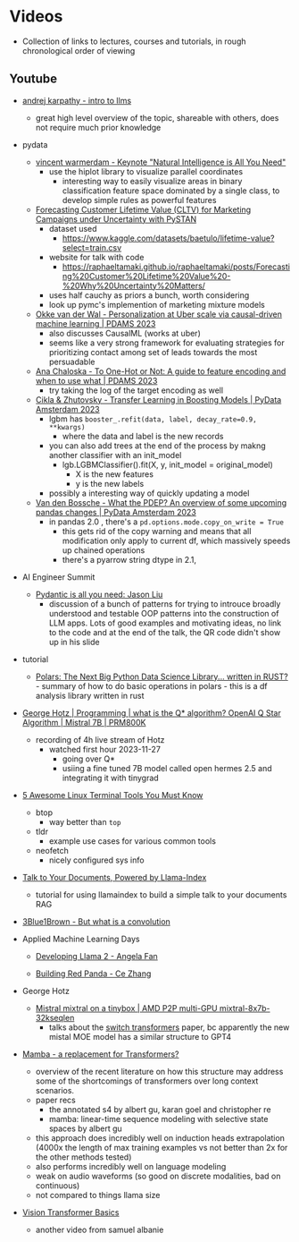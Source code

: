 # Videos
- Collection of links to lectures, courses and tutorials, in rough chronological order of viewing
## Youtube
- [andrej karpathy - intro to llms](https://www.youtube.com/watch?v=zjkBMFhNj_g)
    - great high level overview of the topic, shareable with others, does not require much prior knowledge
- pydata
    - [vincent warmerdam - Keynote "Natural Intelligence is All You Need"](https://www.youtube.com/watch?v=C9p7suS-NGk)
        - use the hiplot library to visualize parallel coordinates
            - interesting way to easily visualize areas in binary classification feature space dominated by a single class, to develop simple rules as powerful features
    - [Forecasting Customer Lifetime Value (CLTV) for Marketing Campaigns under Uncertainty with PySTAN](https://www.youtube.com/watch?v=hcQST0RnN_o)
        - dataset used
            - https://www.kaggle.com/datasets/baetulo/lifetime-value?select=train.csv
        - website for talk with code
            - https://raphaeltamaki.github.io/raphaeltamaki/posts/Forecasting%20Customer%20Lifetime%20Value%20-%20Why%20Uncertainty%20Matters/
        - uses half cauchy as priors a bunch, worth considering
        - look up pymc's implemention of marketing mixture models 
    - [Okke van der Wal - Personalization at Uber scale via causal-driven machine learning | PDAMS 2023](https://www.youtube.com/watch?v=c_dOpCvkNc0)
        - also discusses CausalML (works at uber)
        - seems like a very strong framework for evaluating strategies for prioritizing contact among set of leads towards the most persuadable
    - [Ana Chaloska - To One-Hot or Not: A guide to feature encoding and when to use what | PDAMS 2023](https://www.youtube.com/watch?v=4Opsiqj6gcY)
        - try taking the log of the target encoding as well
    - [Cikla & Zhutovsky - Transfer Learning in Boosting Models | PyData Amsterdam 2023](https://www.youtube.com/watch?v=lmQw_B-JP9o)
        - lgbm has  `booster_.refit(data, label, decay_rate=0.9, **kwargs)`
            - where the data  and label is the new records
        - you can also add trees at the end of the process by makng another classifier with an init_model
            - lgb.LGBMClassifier().fit(X, y, init_model = original_model)
                - X is the new features
                - y is the new labels
        - possibly a interesting way of quickly updating a model
    - [Van den Bossche - What the PDEP? An overview of some upcoming pandas changes | PyData Amsterdam 2023](https://www.youtube.com/watch?v=z47QwqDUKTo)
        - in pandas 2.0 , there's a `pd.options.mode.copy_on_write = True`
            - this gets rid of the copy warning and means that all modification only apply to current df, which massively speeds up chained operations
            - there's a pyarrow string dtype in 2.1, 
- AI Engineer Summit
    - [Pydantic is all you need: Jason Liu](https://www.youtube.com/watch?v=yj-wSRJwrrc)
        - discussion of a bunch of patterns for trying to introuce broadly understood and testable OOP patterns into the construction of LLM apps. Lots of good examples and motivating ideas, no link to the code and at the end of the talk, the QR code didn't show up in his slide

- tutorial
	- [Polars: The Next Big Python Data Science Library... written in RUST?](https://www.youtube.com/watch?v=VHqn7ufiilE)
                - summary of how to do basic operations in polars
                        - this is a df analysis library written in rust

- [George Hotz | Programming | what is the Q* algorithm? OpenAI Q Star Algorithm | Mistral 7B | PRM800K](https://www.youtube.com/watch?v=2QO3vzwHXhg)
	- recording of 4h live stream of Hotz
		-  watched first hour 2023-11-27
			- going over Q*
			- usiing a fine tuned 7B model called open hermes 2.5 and integrating it with tinygrad

- [5 Awesome Linux Terminal Tools You Must Know](https://www.youtube.com/watch?v=ghWECXWi9kU)
    - btop
        - way better than `top`
    - tldr
        - example use cases for various common tools
    - neofetch
        - nicely configured sys info

- [Talk to Your Documents, Powered by Llama-Index](https://www.youtube.com/watch?v=WL7V9JUy2sE)
    - tutorial for using llamaindex to build a simple talk to your documents RAG

- [3Blue1Brown - But what is a convolution](https://www.youtube.com/watch?v=KuXjwB4LzSA)
- Applied Machine Learning Days 
    - [Developing Llama 2 - Angela Fan](https://www.youtube.com/watch?v=NvTSfdeAbnU)

    - [Building Red Panda - Ce Zhang](https://www.youtube.com/watch?v=zi75gM6ijWw)

- George Hotz
    - [ Mistral mixtral on a tinybox | AMD P2P multi-GPU mixtral-8x7b-32kseqlen](https://www.youtube.com/watch?v=H40QRJFzThQ)
        - talks about the [switch transformers](https://arxiv.org/abs/2101.03961) paper, bc apparently the new mistal MOE model has a similar structure to GPT4

- [Mamba - a replacement for Transformers?](https://www.youtube.com/watch?v=ouF-H35atOY)
    - overview of the recent literature on how this structure may address some of the shortcomings of transformers over long context scenarios.
    - paper recs
        - the annotated s4 by albert gu, karan goel and christopher re
        - mamba: linear-time sequence modeling with selective state spaces by albert gu
    - this approach does incredibly well on induction heads extrapolation (4000x the length of max training examples vs not better than 2x for the other methods tested)
    - also performs incredibly well on language modeling
    - weak on audio waveforms (so good on discrete modalities, bad on continuous)
    - not compared to things llama size

- [Vision Transformer Basics](https://www.youtube.com/watch?v=vsqKGZT8Qn8&t=5s)
    - another video from samuel albanie